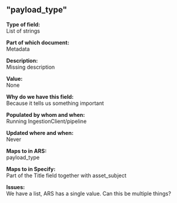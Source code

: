 ## "payload_type"

**Type of field:**  
List of strings

**Part of which document:**  
Metadata

**Description:**  
Missing description  

**Value:**  
None

**Why do we have this field:**  
Because it tells us something important  

**Populated by whom and when:**  
Running IngestionClient/pipeline

**Updated where and when:**  
Never

**Maps to in ARS:**  
payload_type

**Maps to in Specify:**  
Part of the Title field together with asset_subject

**Issues:**  
We have a list, ARS has a single value. Can this be multiple things?

